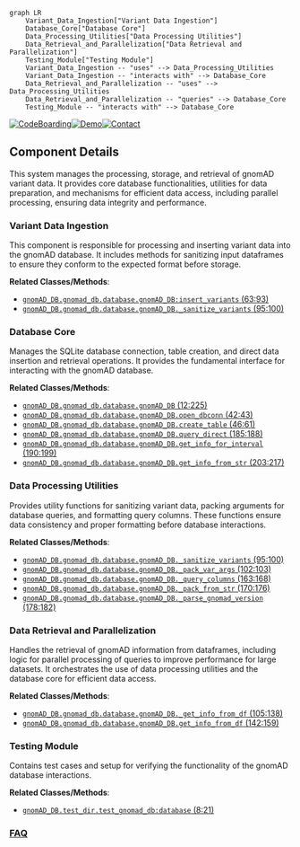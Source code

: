 ```mermaid
graph LR
    Variant_Data_Ingestion["Variant Data Ingestion"]
    Database_Core["Database Core"]
    Data_Processing_Utilities["Data Processing Utilities"]
    Data_Retrieval_and_Parallelization["Data Retrieval and Parallelization"]
    Testing_Module["Testing Module"]
    Variant_Data_Ingestion -- "uses" --> Data_Processing_Utilities
    Variant_Data_Ingestion -- "interacts with" --> Database_Core
    Data_Retrieval_and_Parallelization -- "uses" --> Data_Processing_Utilities
    Data_Retrieval_and_Parallelization -- "queries" --> Database_Core
    Testing_Module -- "interacts with" --> Database_Core
```
[![CodeBoarding](https://img.shields.io/badge/Generated%20by-CodeBoarding-9cf?style=flat-square)](https://github.com/CodeBoarding/CodeBoarding)[![Demo](https://img.shields.io/badge/Try%20our-Demo-blue?style=flat-square)](https://www.codeboarding.org/demo)[![Contact](https://img.shields.io/badge/Contact%20us%20-%20contact@codeboarding.org-lightgrey?style=flat-square)](mailto:contact@codeboarding.org)

## Component Details

This system manages the processing, storage, and retrieval of gnomAD variant data. It provides core database functionalities, utilities for data preparation, and mechanisms for efficient data access, including parallel processing, ensuring data integrity and performance.

### Variant Data Ingestion
This component is responsible for processing and inserting variant data into the gnomAD database. It includes methods for sanitizing input dataframes to ensure they conform to the expected format before storage.


**Related Classes/Methods**:

- <a href="https://github.com/KalinNonchev/gnomAD_DB/blob/master/gnomad_db/database.py#L63-L93" target="_blank" rel="noopener noreferrer">`gnomAD_DB.gnomad_db.database.gnomAD_DB:insert_variants` (63:93)</a>
- <a href="https://github.com/KalinNonchev/gnomAD_DB/blob/master/gnomad_db/database.py#L95-L100" target="_blank" rel="noopener noreferrer">`gnomAD_DB.gnomad_db.database.gnomAD_DB._sanitize_variants` (95:100)</a>


### Database Core
Manages the SQLite database connection, table creation, and direct data insertion and retrieval operations. It provides the fundamental interface for interacting with the gnomAD database.


**Related Classes/Methods**:

- <a href="https://github.com/KalinNonchev/gnomAD_DB/blob/master/gnomad_db/database.py#L12-L225" target="_blank" rel="noopener noreferrer">`gnomAD_DB.gnomad_db.database.gnomAD_DB` (12:225)</a>
- <a href="https://github.com/KalinNonchev/gnomAD_DB/blob/master/gnomad_db/database.py#L42-L43" target="_blank" rel="noopener noreferrer">`gnomAD_DB.gnomad_db.database.gnomAD_DB.open_dbconn` (42:43)</a>
- <a href="https://github.com/KalinNonchev/gnomAD_DB/blob/master/gnomad_db/database.py#L46-L61" target="_blank" rel="noopener noreferrer">`gnomAD_DB.gnomad_db.database.gnomAD_DB.create_table` (46:61)</a>
- <a href="https://github.com/KalinNonchev/gnomAD_DB/blob/master/gnomad_db/database.py#L185-L188" target="_blank" rel="noopener noreferrer">`gnomAD_DB.gnomad_db.database.gnomAD_DB.query_direct` (185:188)</a>
- <a href="https://github.com/KalinNonchev/gnomAD_DB/blob/master/gnomad_db/database.py#L190-L199" target="_blank" rel="noopener noreferrer">`gnomAD_DB.gnomad_db.database.gnomAD_DB.get_info_for_interval` (190:199)</a>
- <a href="https://github.com/KalinNonchev/gnomAD_DB/blob/master/gnomad_db/database.py#L203-L217" target="_blank" rel="noopener noreferrer">`gnomAD_DB.gnomad_db.database.gnomAD_DB.get_info_from_str` (203:217)</a>


### Data Processing Utilities
Provides utility functions for sanitizing variant data, packing arguments for database queries, and formatting query columns. These functions ensure data consistency and proper formatting before database interactions.


**Related Classes/Methods**:

- <a href="https://github.com/KalinNonchev/gnomAD_DB/blob/master/gnomad_db/database.py#L95-L100" target="_blank" rel="noopener noreferrer">`gnomAD_DB.gnomad_db.database.gnomAD_DB._sanitize_variants` (95:100)</a>
- <a href="https://github.com/KalinNonchev/gnomAD_DB/blob/master/gnomad_db/database.py#L102-L103" target="_blank" rel="noopener noreferrer">`gnomAD_DB.gnomad_db.database.gnomAD_DB._pack_var_args` (102:103)</a>
- <a href="https://github.com/KalinNonchev/gnomAD_DB/blob/master/gnomad_db/database.py#L163-L168" target="_blank" rel="noopener noreferrer">`gnomAD_DB.gnomad_db.database.gnomAD_DB._query_columns` (163:168)</a>
- <a href="https://github.com/KalinNonchev/gnomAD_DB/blob/master/gnomad_db/database.py#L170-L176" target="_blank" rel="noopener noreferrer">`gnomAD_DB.gnomad_db.database.gnomAD_DB._pack_from_str` (170:176)</a>
- <a href="https://github.com/KalinNonchev/gnomAD_DB/blob/master/gnomad_db/database.py#L178-L182" target="_blank" rel="noopener noreferrer">`gnomAD_DB.gnomad_db.database.gnomAD_DB._parse_gnomad_version` (178:182)</a>


### Data Retrieval and Parallelization
Handles the retrieval of gnomAD information from dataframes, including logic for parallel processing of queries to improve performance for large datasets. It orchestrates the use of data processing utilities and the database core for efficient data access.


**Related Classes/Methods**:

- <a href="https://github.com/KalinNonchev/gnomAD_DB/blob/master/gnomad_db/database.py#L105-L138" target="_blank" rel="noopener noreferrer">`gnomAD_DB.gnomad_db.database.gnomAD_DB._get_info_from_df` (105:138)</a>
- <a href="https://github.com/KalinNonchev/gnomAD_DB/blob/master/gnomad_db/database.py#L142-L159" target="_blank" rel="noopener noreferrer">`gnomAD_DB.gnomad_db.database.gnomAD_DB.get_info_from_df` (142:159)</a>


### Testing Module
Contains test cases and setup for verifying the functionality of the gnomAD database interactions.


**Related Classes/Methods**:

- <a href="https://github.com/KalinNonchev/gnomAD_DB/blob/master/test_dir/test_gnomad_db.py#L8-L21" target="_blank" rel="noopener noreferrer">`gnomAD_DB.test_dir.test_gnomad_db:database` (8:21)</a>




### [FAQ](https://github.com/CodeBoarding/GeneratedOnBoardings/tree/main?tab=readme-ov-file#faq)